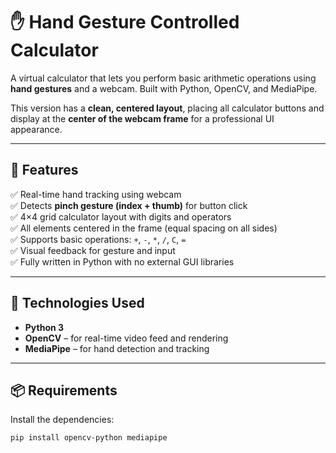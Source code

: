 # ✋ Hand Gesture Controlled Calculator

A virtual calculator that lets you perform basic arithmetic operations using **hand gestures** and a webcam. Built with Python, OpenCV, and MediaPipe.

This version has a **clean, centered layout**, placing all calculator buttons and display at the **center of the webcam frame** for a professional UI appearance.

---

## 🎯 Features

✅ Real-time hand tracking using webcam  
✅ Detects **pinch gesture (index + thumb)** for button click  
✅ 4×4 grid calculator layout with digits and operators  
✅ All elements centered in the frame (equal spacing on all sides)  
✅ Supports basic operations: `+`, `-`, `*`, `/`, `C`, `=`  
✅ Visual feedback for gesture and input  
✅ Fully written in Python with no external GUI libraries

---

## 🧰 Technologies Used

- **Python 3**
- **OpenCV** – for real-time video feed and rendering
- **MediaPipe** – for hand detection and tracking

---

## 📦 Requirements

Install the dependencies:

```bash
pip install opencv-python mediapipe




